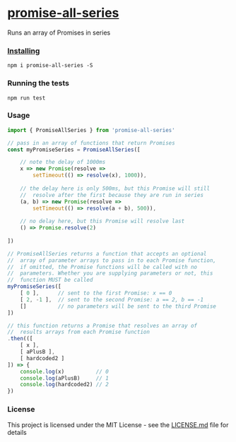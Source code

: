 # [promise-all-series](https://github.com/ironman9967/promise-all-series)

Runs an array of Promises in series

### [Installing](https://www.npmjs.com/package/promise-series-all)
```
npm i promise-all-series -S
```

### Running the tests
```
npm run test
```

### Usage
```javascript
import { PromiseAllSeries } from 'promise-all-series'

// pass in an array of functions that return Promises
const myPromiseSeries = PromiseAllSeries([

    // note the delay of 1000ms
    x => new Promise(resolve => 
        setTimeout(() => resolve(x), 1000)),
    
    // the delay here is only 500ms, but this Promise will still 
    //  resolve after the first because they are run in series
    (a, b) => new Promise(resolve => 
        setTimeout(() => resolve(a + b), 500)),
    
    // no delay here, but this Promise will resolve last
    () => Promise.resolve(2)
    
])

// PromiseAllSeries returns a function that accepts an optional 
//  array of parameter arrays to pass in to each Promise function, 
//  if omitted, the Promise functions will be called with no 
//  parameters. Whether you are supplying parameters or not, this 
//  function MUST be called
myPromiseSeries([
    [ 0 ],      // sent to the first Promise: x == 0
    [ 2, -1 ],  // sent to the second Promise: a == 2, b == -1
    []          // no parameters will be sent to the third Promise
])

// this function returns a Promise that resolves an array of 
//  results arrays from each Promise function
.then(([
    [ x ],
    [ aPlusB ],
    [ hardcoded2 ]
]) => {
    console.log(x)          // 0
    console.log(aPlusB)     // 1
    console.log(hardcoded2) // 2
})
```

### License

This project is licensed under the MIT License - see the [LICENSE.md](LICENSE.md) file for details

